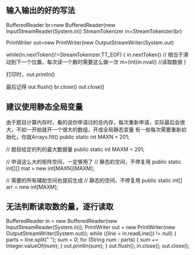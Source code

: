 ## 输入输出的好的写法
BufferedReader br=new BufferedReader(new InputStreamReader(System.in))
StreamTokenizer in=StreamTokenizer(br)

PrintWriter out=new PrintWriter(new OutputStreamWriter(System.out)

while(in.nextToken()!=StreamTokenizer.TT_EOF)
{
   in.nextToken()  // 相当于滑动到下一个位置，每次读一个数时需要这么做一次
   m=(int)in.nval()  //读取数据
}

打印时，out.println()

最后记得    out.flush()
        br.close()
        out.close()
        
## 建议使用静态全局变量
由于题目计算内存时，看的说你申请过的总内存，每次重新申请，实际最后会很大，不如一开始就开一个很大的数组，开成全局静态变量
有一些每次需要重新初始化，你就Arrays.fill()
public static int MAXN = 201;

// 题目给定的列的最大数据量
public static int MAXM = 201;

// 申请这么大的矩阵空间，一定够用了
// 静态的空间，不停复用
public static int[][] mat = new int[MAXN][MAXM];

// 需要的所有辅助空间也提前生成
// 静态的空间，不停复用
public static int[] arr = new int[MAXM];


## 无法判断读取数的量，逐行读取
BufferedReader in = new BufferedReader(new InputStreamReader(System.in));
    PrintWriter out = new PrintWriter(new OutputStreamWriter(System.out));
    while ((line = in.readLine()) != null) {
        parts = line.split(" ");
        sum = 0;
        for (String num : parts) {
            sum += Integer.valueOf(num);
        }
        out.println(sum);
    }
    out.flush();
    in.close();
    out.close();